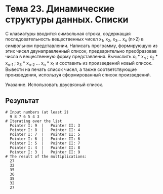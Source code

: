 # Тема 23. Динамические структуры данных. Списки

С клавиатуры вводится символьная строка, содержащая последовательность вещественных чисел x<sub>1</sub>, x<sub>2</sub>, x<sub>3</sub>... x<sub>n</sub> (n>2) в символьном представлении. Написать программу, формирующую из этих чисел двунаправленный список, предварительно преобразовав числа в вещественную форму представления. Вычислить x<sub>1</sub> * x<sub>n</sub> ; x<sub>2</sub> * x<sub>n-1</sub> ; x<sub>3</sub> * x<sub>n-2</sub> ... x<sub>n</sub> * x<sub>1</sub> и составить из произведений новый список. Вывести на печать список чисел, а также соответствующие произведения, используя сформированный список произведений.

Указание. Использовать двусвязный список.


## Результат

```
# Input numbers (at least 2)
  9 8 7 6 5 4 3
# Iterating over the list
  Pointer I: 9	|	Pointer II: 3
  Pointer I: 8	|	Pointer II: 4
  Pointer I: 7	|	Pointer II: 5
  Pointer I: 6	|	Pointer II: 6
  Pointer I: 5	|	Pointer II: 7
  Pointer I: 4	|	Pointer II: 8
  Pointer I: 3	|	Pointer II: 9
# The result of the multiplications:
  27
  32
  35
  36
  35
  32
  27
```
